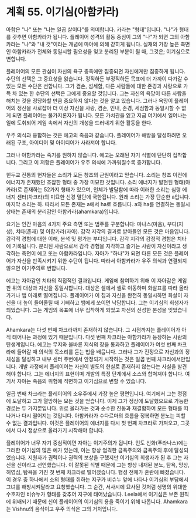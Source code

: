 # 계획 55. 이기심(아함카라)

아함은 "나" 또는 "나는 일곱 살이다"를 의미합니다. 카라는 "형태"입니다. "나"가 형태를 갖추면 아함카라가 됩니다. 플레이어 성격의 활동 중심이 그의 "나"가 되면 그의 아함카라는 "나"와 "내 것"이라는 개념에 마야에 의해 갇히게 됩니다. 실재의 가장 높은 측면인 아함카라가 전체와 동일시할 필요성을 잊고 분리된 부분이 될 때, 그것은; 이기심으로 변합니다.

플레이어의 모든 관심이 자신의 욕구 충족에만 집중되면 자신에게만 집중하게 됩니다. 수단의 선택은 그 중요성을 잃습니다. 정직하든 부정직하든 목표에 더 가까이 다가갈 수 있는 모든 수단은 선합니다. 그가 겸손, 섬세함, 다른 사람들에 대한 존경과 사랑으로 가득 차 있는 한 수단의 선택은 그에게 중요할 것입니다. 그는 자신의 욕망이 다른 사람을 해치는 것을 정당화할 만큼 중요하지 않다는 것을 알고 있습니다. 그러나 욕망이 플레이어의 정신을 사로잡아 더 이상 자신을 사랑, 겸손, 인내, 존경, 세심함과 동일시할 수 없게 되면 플레이어는 불가지론자가 됩니다. 모든 가치관을 잃고 지금 여기에서 일어나는 일에 도취되어 게임 속에서 자신의 개성을 드러내기 위한 활동을 한다.

우주 의식과 융합하는 것은 에고의 죽음과 같습니다. 플레이어가 해방을 달성하려면 오래된 구조, 아이디어 및 아이디어가 사라져야 합니다.

그러나 아함카라는 죽기를 원하지 않습니다. 에고는 오래된 자기 식별에 단단히 집착합니다. 그리고 이 저항은 플레이어가 우주 의식에 가까워질수록 증가합니다.

힌두교 전통의 현자들은 소리가 모든 창조의 근원이라고 믿습니다. 소리는 창조 이전에 에너지가 존재했던 조잡한 형태 중 가장 미묘한 것입니다. 소리 에너지가 발현된 형태(아카라)로 존재하는 52가지 형태가 있으며, 인체가 발달함에 따라 이러한 소리는 심령 에너지 센터(차크라)의 미묘한 신경 말단에 국한됩니다. 원래 소리는 가장 단순한 a입니다. 마지막 소리는 하. 따라서 모든 존재는 a에서 ha로 흐릅니다. a와 ha를 연결하는 동일시 상태는 존재의 분리감인 아함카라(ahamkara)입니다.

요기는 인간 마음의 4가지 주요 측면 또는 범주를 구분합니다: 마나스(마음), 부디(지성), 치타(존재) 및 아함카라(자아). 감각 지각의 결과로 받아들인 모든 것은 마음입니다. 감각적 경험에 대한 이해, 분석 및 평가는 부디입니다. 감각 지각의 감정적 경험은 치타에 기록됩니다. 분리된 사람으로서 감각 경험을 지각하고 즐기는 사람이 자신이라고 생각하는 측면이 에고 또는 아함카라입니다. 자아가 "하나"가 되면 다른 모든 것은 플레이어가 자신을 만족시키기 위한 수단이 됩니다. 따라서 아함카라가 우주 의식과 연결되지 않으면 이기주의로 변합니다.

에고는 자아감인 치타의 직접적인 결과입니다. 게임에 참여하기 위해 이 자아감은 게임판 위의 대상과 자신을 동일시합니다. 대상은 셀에서 셀로 이동하며 화살표를 따라 올라가거나 뱀 아래로 떨어집니다. 플레이어가 이 칩과 자신을 완전히 동일시하면 화살이 자신을 더 높이 들어올릴 때 기뻐하고 뱀에게 쏘이면 낙담합니다. 그는 이기심의 희생자가 되었습니다. 그는 게임의 목표에 너무 집착하게 되었고 자신의 신성한 본성을 잊었습니다.

Ahamkara는 다섯 번째 차크라까지 존재하지 않습니다. 그 시점까지는 플레이어가 아직 태어나는 과정에 있기 때문입니다. 다섯 번째 차크라는 아함카라가 등장하는 사람의 탄생계입니다. 에고는 무지와 올바른 지식의 장을 통과하고 플레이어가 여섯 번째 차크라에 들어갈 때 의식의 목소리를 듣는 법을 배웁니다. 그러나 그가 진정으로 자신과의 정체성을 달성하고 내부 센터 주변에서 안정되기 시작하는 것은 일곱 번째 차크라에서만입니다. 개발 과정에서 플레이어는 자신이 별도의 현실로 존재하지 않는다는 사실을 발견해야 합니다. 그는 에너지의 표현이며 개발의 특정 단계에서 소스와 합쳐져야 합니다. 여기서 자아는 죽음의 위험에 직면하고 이기심으로 변할 수 있습니다.

일곱 번째 차크라는 플레이어의 소우주에서 가장 높은 평면입니다. 여기에서 그는 정점에 도달하고 그가 열망하는 모든 것을 얻습니다. 이제 그가 정상에 도달했으므로 가능한 경로는 두 가지뿐입니다. 위로 올라가는 것과 순수한 진동과 재결합하여 모든 형태를 떠나거나 다시 떨어지는 것입니다. 아함카라가 수다르마의 흐름을 정복하면 분노는 피할 수 없는 결과입니다. 이것은 플레이어의 에너지를 다시 첫 번째 차크라로 가져오고, 그곳에서 다시 정상으로 올라가기 시작해야 합니다.

플레이어가 너무 자기 중심적이면 자아는 이기주의가 됩니다. 인도 신화(푸라나스)에는 그러한 이기심의 많은 예가 있는데, 이는 항상 엄격한 금욕주의와 금욕주의 후에 달성되었습니다. 지원자가 권력이나 권력의 보상을 구했지만 이기심의 희생자가 된 후 그는 자신을 신이라고 선언했습니다. 이 잘못된 식별 때문에 그는 항상 내재된 분노, 탐욕, 망상, 허영심, 탐욕을 가진 첫 번째 차크라로 떨어졌습니다. 행성 전체가 혼란에 빠졌습니다. 이 경우 중 하나에서 소의 형태를 취하는 지구가 비슈누 앞에 나타나 이기심의 부담에서 그녀를 해방시켜달라고 요청했습니다. 그 순간, 서사시에 묘사된 것처럼 생명의 위대한 수호자인 비슈누가 형태를 갖추어 지구에 태어났습니다. Leela에서 이기심은 보존 원칙에 위배되기 때문에 신이 플레이어의 이기심의 용을 죽이기 위해 나옵니다. Ahamkara는 Vishnu의 음식이고 우주 의식은 그의 거처입니다.
